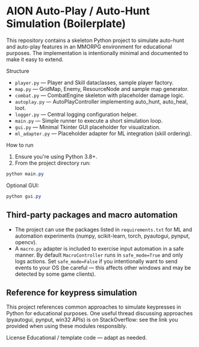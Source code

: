 # AION Auto-Play / Auto-Hunt Simulation (Boilerplate)

This repository contains a skeleton Python project to simulate auto-hunt and
auto-play features in an MMORPG environment for educational purposes. The
implementation is intentionally minimal and documented to make it easy to
extend.

Structure
- `player.py` — Player and Skill dataclasses, sample player factory.
- `map.py` — GridMap, Enemy, ResourceNode and sample map generator.
- `combat.py` — CombatEngine skeleton with placeholder damage logic.
- `autoplay.py` — AutoPlayController implementing auto_hunt, auto_heal, loot.
- `logger.py` — Central logging configuration helper.
- `main.py` — Simple runner to execute a short simulation loop.
- `gui.py` — Minimal Tkinter GUI placeholder for visualization.
- `ml_adapter.py` — Placeholder adapter for ML integration (skill ordering).

How to run

1. Ensure you're using Python 3.8+.
2. From the project directory run:

```powershell
python main.py
```

Optional GUI:

```powershell
python gui.py
```

<!-- Next steps
- Implement pathfinding (A*, BFS) in `map.py` or a new `pathfinding.py`.
- Flesh out combat formulas and add skill effects.
- Implement more complete AI states and movement in `autoplay.py`.
- Add unit tests and CI, plus a small dataset and an ML experiment to tune
  skill rotations in `ml_adapter.py`. -->

Third-party packages and macro automation
---------------------------------------
- The project can use the packages listed in `requirements.txt` for ML and
  automation experiments (numpy, scikit-learn, torch, pyautogui, pynput, opencv).
- A `macro.py` adapter is included to exercise input automation in a safe
  manner. By default `MacroController` runs in `safe_mode=True` and only logs
  actions. Set `safe_mode=False` if you intentionally want to send events to
  your OS (be careful — this affects other windows and may be detected by
  some game clients).

Reference for keypress simulation
--------------------------------
This project references common approaches to simulate keypresses in Python
for educational purposes. One useful thread discussing approaches (pyautogui,
pynput, win32 APIs) is on StackOverflow: see the link you provided when using
these modules responsibly.

License
Educational / template code — adapt as needed.

